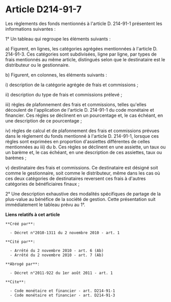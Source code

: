 # Article D214-91-7

Les règlements des fonds mentionnés à l'article D. 214-91-1 présentent les informations suivantes : 

1° Un tableau qui regroupe les éléments suivants : 

a) Figurent, en lignes, les catégories agrégées mentionnées à l'article D. 214-91-3. Ces catégories sont subdivisées, ligne
par ligne, par types de frais mentionnés au même article, distingués selon que le destinataire est le distributeur ou le
gestionnaire. 

b) Figurent, en colonnes, les éléments suivants : 

i) description de la catégorie agrégée de frais et commissions ; 

ii) description du type de frais et commissions prélevé ; 

iii) règles de plafonnement des frais et commissions, telles qu'elles découlent de l'application de l'article D. 214-91-1 du
code monétaire et financier. Ces règles se déclinent en un pourcentage et, le cas échéant, en une description de ce
pourcentage ; 

iv) règles de calcul et de plafonnement des frais et commissions prévues dans le règlement du fonds mentionné à l'article D.
214-91-1, lorsque ces règles sont exprimées en proportion d'assiettes différentes de celles mentionnées au iii) du b. Ces
règles se déclinent en une assiette, un taux ou un barème et, le cas échéant, en une description de ces assiettes, taux ou
barèmes ; 

v) destinataire des frais et commissions. Ce destinataire est désigné soit comme le gestionnaire, soit comme le distributeur,
même dans les cas où ces deux catégories de destinataires reversent ces frais à d'autres catégories de bénéficiaires
finaux ; 

2° Une description exhaustive des modalités spécifiques de partage de la plus-value au bénéfice de la société de gestion.
Cette présentation suit immédiatement le tableau prévu au 1°.

**Liens relatifs à cet article**

	**Créé par**:

	  - Décret n°2010-1311 du 2 novembre 2010 - art. 1

	**Cité par**:

	  - Arrêté du 2 novembre 2010 - art. 6 (Ab)
	  - Arrêté du 2 novembre 2010 - art. 7 (Ab)

	**Abrogé par**:

	  - Décret n°2011-922 du 1er août 2011 - art. 1

	**Cite**:

	  - Code monétaire et financier - art. D214-91-1
	  - Code monétaire et financier - art. D214-91-3
